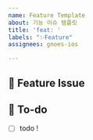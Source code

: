 ```yaml
---
name: Feature Template
about: 기능 이슈 템플릿
title: 'feat: '
labels: "✨Feature"
assignees: gnoes-ios

---
```


## 📌  Feature Issue
<!-- 구현할 기능에 대한 내용을 설명해주세요. -->

## 📝  To-do
<!-- 해야 할 일들을 적어주세요. -->
- [ ] todo !
